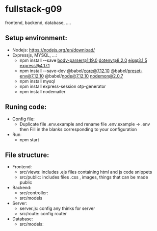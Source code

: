 # fullstack-g09
frontend, backend, database, ....

## Setup environment:
* Nodejs: https://nodejs.org/en/download/
* Expressjs, MYSQL, ...:
  + npm install --save body-parser@1.19.0 dotenv@8.2.0 ejs@3.1.5 express@4.17.1
  + npm install --save-dev @babel/core@7.12.10 @babel/preset-env@7.12.10 @babel/node@7.12.10 nodemon@2.0.7
  + npm install mysql
  + npm install express-session otp-generator 
  + npm install nodemailer
## Runing code:
* Config file:
  + Duplicate file .env.example and rename file .env.example -> .env then Fill in the blanks corresponding to your configuration
* Run:
  + npm start
## File structure: 
* Frontend:
  + src/views: includes .ejs files containing html and js code snippets
  + src/public: includes files .css , images, things that can be made public
* Backend:
  + src/controller:
  + src/models
* Server:
  + server.js: config any thinks for server
  + src/route: config router
* Database:
  + src/models:

